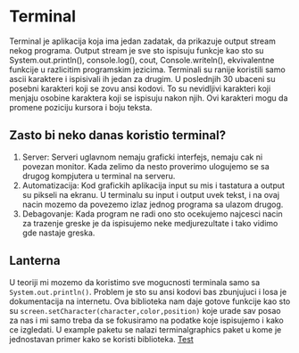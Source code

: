 # Terminal 
Terminal je aplikacija koja ima jedan zadatak, da prikazuje output stream nekog programa.
Output stream je sve sto ispisuju funkcje kao sto su System.out.println(), console.log(), cout, Console.writeln(), 
ekvivalentne funkcije u razlicitim programskim jezicima.
Terminali su ranije koristili samo ascii karaktere i ispisivali ih jedan za drugim.
U poslednjih 30 ubaceni su posebni karakteri koji se zovu ansi kodovi.
To su nevidljivi karakteri koji menjaju osobine karaktera koji se ispisuju nakon njih.
Ovi karakteri mogu da promene poziciju kursora i boju teksta.
## Zasto bi neko danas koristio terminal?
1. Server: Serveri uglavnom nemaju graficki interfejs, nemaju cak ni povezan monitor.
    Kada zelimo da nesto proverimo ulogujemo se sa drugog kompjutera u terminal na serveru.
1. Automatizacija: Kod grafickih aplikacija input su mis i tastatura a output su pikseli na ekranu.
   U terminalu su input i output uvek tekst, i na ovaj nacin mozemo da povezemo izlaz jednog programa sa ulazom drugog.
1. Debagovanje: Kada program ne radi ono sto ocekujemo najcesci nacin za trazenje greske je da ispisujemo neke medjurezultate i
    tako vidimo gde nastaje greska. 
## Lanterna
U teoriji mi mozemo da koristimo sve mogucnosti terminala samo sa `System.out.println()`.
Problem je sto su ansi kodovi bas zbunjujuci i losa je dokumentacija na internetu.
Ova biblioteka nam daje gotove funkcije kao sto su `screen.setCharacter(character,color,position)` koje urade sav posao za
nas i mi samo treba da se fokusiramo na podatke koje ispisujemo i kako ce izgledati.
U example paketu se nalazi terminalgraphics paket u kome je jednostavan primer kako se koristi biblioteka.
[Test](../src/com/systemvi/examples/terminalgraphics/Test.java)<br>
